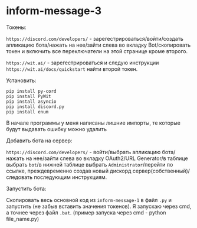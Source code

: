 # inform-message-3
Токены:

`https://discord.com/developers/` - зарегестрироваться/войти/создать апликацию бота/нажать на нее/зайти слева во вкладку Bot/скопировать токен и включить все переключатели на этой странице кроме второго.

`https://wit.ai/` - зарегестрироваться и следую инструкции `https://wit.ai/docs/quickstart` найти второй токен.

Установить:
```
pip install py-cord
pip install PyWit
pip install asyncio
pip install discord.py
pip install enum
```
В начале программы у меня написаны лишние импорты, те которые будут выдавать ошибку можно удалить

Добавить бота на сервер:

`https://discord.com/developers/` - войти/выбрать апликацию бота/нажать на нее/зайти слева во вкладку OAuth2/URL Generator/в таблице выбрать `bot`/в нижней таблице выбрать `Administrator`/перейти по ссылке, преждевременно создав новый дискорд сервер(собственный)/следовать последующим инструкциям.

Запустить бота:

Скопировать весь основной код из `inform-message-1` в файл `.py` и запустить (не забыв вставить значения токенов). Я запускаю через cmd, а точнее через файл `.bat`. (пример запуска через cmd - python file_name.py)

